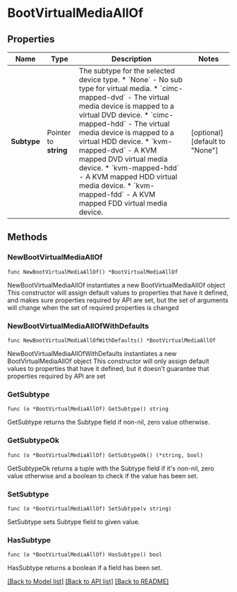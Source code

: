 # BootVirtualMediaAllOf

## Properties

Name | Type | Description | Notes
------------ | ------------- | ------------- | -------------
**Subtype** | Pointer to **string** | The subtype for the selected device type. * &#x60;None&#x60; - No sub type for virtual media. * &#x60;cimc-mapped-dvd&#x60; - The virtual media device is mapped to a virtual DVD device. * &#x60;cimc-mapped-hdd&#x60; - The virtual media device is mapped to a virtual HDD device. * &#x60;kvm-mapped-dvd&#x60; - A KVM mapped DVD virtual media device. * &#x60;kvm-mapped-hdd&#x60; - A KVM mapped HDD virtual media device. * &#x60;kvm-mapped-fdd&#x60; - A KVM mapped FDD virtual media device. | [optional] [default to "None"]

## Methods

### NewBootVirtualMediaAllOf

`func NewBootVirtualMediaAllOf() *BootVirtualMediaAllOf`

NewBootVirtualMediaAllOf instantiates a new BootVirtualMediaAllOf object
This constructor will assign default values to properties that have it defined,
and makes sure properties required by API are set, but the set of arguments
will change when the set of required properties is changed

### NewBootVirtualMediaAllOfWithDefaults

`func NewBootVirtualMediaAllOfWithDefaults() *BootVirtualMediaAllOf`

NewBootVirtualMediaAllOfWithDefaults instantiates a new BootVirtualMediaAllOf object
This constructor will only assign default values to properties that have it defined,
but it doesn't guarantee that properties required by API are set

### GetSubtype

`func (o *BootVirtualMediaAllOf) GetSubtype() string`

GetSubtype returns the Subtype field if non-nil, zero value otherwise.

### GetSubtypeOk

`func (o *BootVirtualMediaAllOf) GetSubtypeOk() (*string, bool)`

GetSubtypeOk returns a tuple with the Subtype field if it's non-nil, zero value otherwise
and a boolean to check if the value has been set.

### SetSubtype

`func (o *BootVirtualMediaAllOf) SetSubtype(v string)`

SetSubtype sets Subtype field to given value.

### HasSubtype

`func (o *BootVirtualMediaAllOf) HasSubtype() bool`

HasSubtype returns a boolean if a field has been set.


[[Back to Model list]](../README.md#documentation-for-models) [[Back to API list]](../README.md#documentation-for-api-endpoints) [[Back to README]](../README.md)


